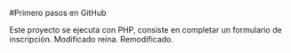 #Primero pasos en GitHub

Este proyecto se ejecuta con PHP, consiste en completar un formulario de inscripción. Modificado reina. Remodificado.
